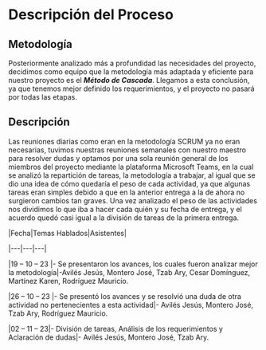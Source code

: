 # Descripción del Proceso 

## Metodología 

Posteriormente analizado más a profundidad las necesidades del proyecto, decidimos como equipo que la metodología más adaptada y eficiente para nuestro proyecto es el ***Método de Cascada***. Llegamos a esta conclusión, ya que tenemos mejor definido los requerimientos, y el proyecto no pasará por todas las etapas.  

## Descripción 

Las reuniones diarias como eran en la metodología SCRUM ya no eran necesarias, tuvimos nuestras reuniones semanales con nuestro maestro para resolver dudas y optamos por una sola reunión general de los miembros del proyecto mediante la plataforma Microsoft Teams, en la cual se analizó la repartición de tareas, la metodología a trabajar, al igual que se dio una idea de cómo quedaría el peso de cada actividad, ya que algunas tareas eran simples debido a que en la anterior entrega a la de ahora no surgieron cambios tan graves. Una vez analizado el peso de las actividades nos dividimos lo que iba a hacer cada quién y su fecha de entrega, y el acuerdo quedó casi igual a la división de tareas de la primera entrega. 

|Fecha|Temas Hablados|Asistentes| 

|---|---|---| 

|19 – 10 – 23 |- 	Se presentaron los avances, los cuales fueron analizar mejor la metodología|-Avilés Jesús, Montero José, Tzab Ary, Cesar Domínguez, Martínez Karen, Rodríguez Mauricio. 

|26 – 10 – 23 |- 	Se presentó los avances y se resolvió una duda de otra actividad no pertenecientes a esta actividad|- 	Avilés Jesús, Montero José, Tzab Ary, Rodríguez Mauricio. 

|02 – 11 – 23|- 	División de tareas, Análisis de los requerimientos y Aclaración de dudas|- Avilés Jesús, Montero José, Tzab Ary. 

